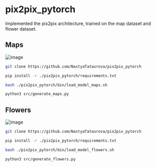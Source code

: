 # pix2pix_pytorch
Implemented the pix2pix architecture, trained on the map dataset and flower dataset.

## Maps
![image](https://user-images.githubusercontent.com/49210968/123640025-6bdf7f00-d829-11eb-8a0d-2499f407fa00.png)

```bash
git clone https://github.com/NastyaTataurova/pix2pix_pytorch
```
```bash
pip install -r ./pix2pix_pytorch/requirements.txt
```
```bash
bash ./pix2pix_pytorch/bin/load_model_maps.sh
```
```bash
python3 src/generate_maps.py
```

## Flowers
![image](https://user-images.githubusercontent.com/49210968/123640905-4e5ee500-d82a-11eb-9e71-11ca867c40bc.png)


```bash
git clone https://github.com/NastyaTataurova/pix2pix_pytorch
```
```bash
pip install -r ./pix2pix_pytorch/requirements.txt
```
```bash
bash ./pix2pix_pytorch/bin/load_model_flowers.sh
```
```bash
python3 src/generate_flowers.py
```
